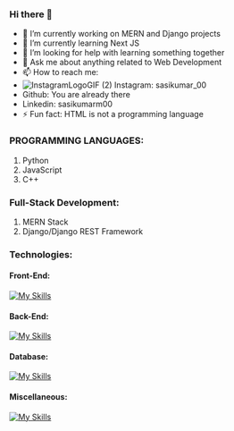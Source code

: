 ### Hi there 👋

- 🔭 I’m currently working on MERN and Django projects
- 🌱 I’m currently learning Next JS
- 🤔 I’m looking for help with learning something together
- 💬 Ask me about anything related to Web Development
- 📫 How to reach me: 
-  ![InstagramLogoGIF (2)](https://github.com/Sasikumar00/Sasikumar00/assets/72329300/9ab45fbb-524d-4f61-8150-ce415f6ec6af)  Instagram: sasikumar_00
-    Github: You are already there
-    Linkedin:  sasikumarm00
- ⚡ Fun fact: HTML is not a programming language

### PROGRAMMING LANGUAGES:
1) Python
2) JavaScript
3) C++

### Full-Stack Development:
1) MERN Stack
2) Django/Django REST Framework

### Technologies:
#### Front-End:
[![My Skills](https://skillicons.dev/icons?i=figma,html,css,js,react,tailwindcss)](https://skillicons.dev)

#### Back-End:
[![My Skills](https://skillicons.dev/icons?i=nodejs,expressjs,python,django,flask)](https://skillicons.dev)

#### Database:
[![My Skills](https://skillicons.dev/icons?i=mongodb,mysql,sqlite)](https://skillicons.dev)

#### Miscellaneous:
[![My Skills](https://skillicons.dev/icons?i=bootstrap,dart,docker,firebase,git,postman,pug,vercel,vscode)](https://skillicons.dev)
